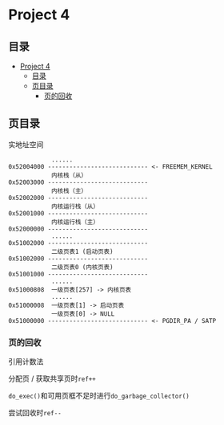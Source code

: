 # Project 4

## 目录
- [Project 4](#project-4)
  - [目录](#目录)
  - [页目录](#页目录)
    - [页的回收](#页的回收)

## 页目录
实地址空间
```
            ......
0x52004000 ---------------------------- <- FREEMEM_KERNEL
            内核栈（从）
0x52003000 ----------------------------
            内核栈（主）
0x52002000 ----------------------------
            内核运行栈（从）
0x52001000 ----------------------------
            内核运行栈（主）
0x52000000 ----------------------------
            ......
0x51002000 ----------------------------
            二级页表1 (启动页表)
0x51002000 ----------------------------
            二级页表0 (内核页表)
0x51001000 ----------------------------
            ......
0x51000808  一级页表[257] -> 内核页表
            ......
0x51000008  一级页表[1] -> 启动页表
            一级页表[0] -> NULL
0x51000000 ---------------------------- <- PGDIR_PA / SATP
```

### 页的回收
引用计数法

分配页 / 获取共享页时`ref++`

`do_exec()`和可用页框不足时进行`do_garbage_collector()`

尝试回收时`ref--`
